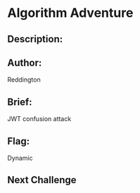 # Algorithm Adventure

## Description:


## Author: 
Reddington 

## Brief: 
JWT confusion attack

## Flag: 
Dynamic

## Next Challenge


